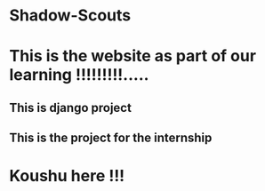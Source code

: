 # Shadow-Scouts
<h1>This is the website as part of our learning !!!!!!!!!.....</h1>
<h2>This is django project</h2>
<h2>This is the project for the internship</h2>
<h1>Koushu here !!!</h1>